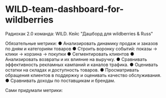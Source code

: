 # WILD-team-dashboard-for-wildberries
Радиохак 2.0 команда: WILD. Кейс "Дашборд для wildberries &amp; Russ"



Обязательные метрики:
●	Анализировать динамику продаж и заказов по дням и категориям товаров
●	Строить воронку событий: показы → клики → корзина → покупки
●	Сегментировать клиентов
●	Анализировать возвраты и их влияние на выручку.
●	Сравнивать эффективность рекламных кампаний и каналов трафика.
●	Оценивать остатки на складах и доступность товаров.
●	Просматривать обращения клиентов в поддержку и оценивать качество обслуживания.
●	Сравнивать доходы по поставщикам и брендам.

Сами придумали метрики:

